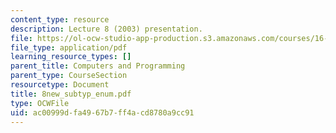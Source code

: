 ```yaml
---
content_type: resource
description: Lecture 8 (2003) presentation.
file: https://ol-ocw-studio-app-production.s3.amazonaws.com/courses/16-01-unified-engineering-i-ii-iii-iv-fall-2005-spring-2006/ac00999dfa4967b7ff4acd8780a9cc91_8new_subtyp_enum.pdf
file_type: application/pdf
learning_resource_types: []
parent_title: Computers and Programming
parent_type: CourseSection
resourcetype: Document
title: 8new_subtyp_enum.pdf
type: OCWFile
uid: ac00999d-fa49-67b7-ff4a-cd8780a9cc91
---
```

